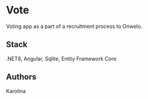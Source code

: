 # Vote

Voting app as a part of a recruitment process to Onwelo.

## Stack

.NET8, Angular, Sqlite, Entity Framework Core

## Authors

Karolina